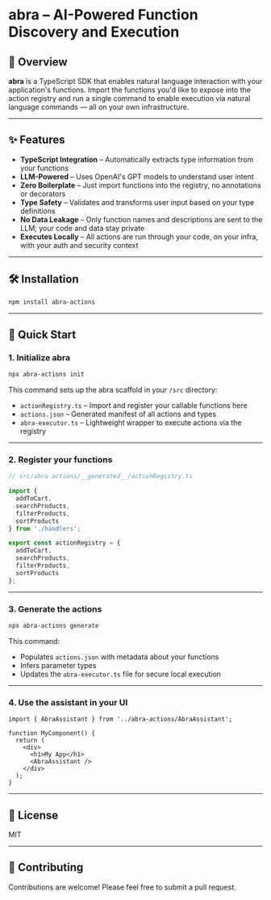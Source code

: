 # abra – AI-Powered Function Discovery and Execution

## 🚀 Overview

**abra** is a TypeScript SDK that enables natural language interaction with your application's functions. Import the functions you'd like to expose into the action registry and run a single command to enable execution via natural language commands — all on your own infrastructure.

---

## ✨ Features

- **TypeScript Integration** – Automatically extracts type information from your functions
- **LLM-Powered** – Uses OpenAI's GPT models to understand user intent
- **Zero Boilerplate** – Just import functions into the registry, no annotations or decorators
- **Type Safety** – Validates and transforms user input based on your type definitions
- **No Data Leakage** – Only function names and descriptions are sent to the LLM; your code and data stay private
- **Executes Locally** – All actions are run through your code, on your infra, with your auth and security context

---

## 🛠️ Installation

```bash
npm install abra-actions
```

---

## 🔗 Quick Start

### 1. Initialize abra

```bash
npx abra-actions init
```

This command sets up the abra scaffold in your `/src` directory:

- `actionRegistry.ts` – Import and register your callable functions here
- `actions.json` – Generated manifest of all actions and types
- `abra-executor.ts` – Lightweight wrapper to execute actions via the registry

---

### 2. Register your functions

```ts
// src/abra-actions/__generated__/actionRegistry.ts

import { 
  addToCart, 
  searchProducts, 
  filterProducts, 
  sortProducts 
} from './handlers';

export const actionRegistry = {
  addToCart,
  searchProducts,
  filterProducts,
  sortProducts
};
```

---

### 3. Generate the actions

```bash
npx abra-actions generate
```

This command:
- Populates `actions.json` with metadata about your functions
- Infers parameter types
- Updates the `abra-executor.ts` file for secure local execution

---

### 4. Use the assistant in your UI

```tsx
import { AbraAssistant } from '../abra-actions/AbraAssistant';

function MyComponent() {
  return (
    <div>
      <h1>My App</h1>
      <AbraAssistant />
    </div>
  );
}
```

---

## 📄 License

MIT

---

## 🤝 Contributing

Contributions are welcome! Please feel free to submit a pull request.
